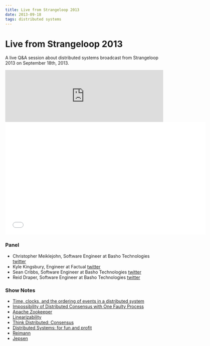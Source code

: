 ```yaml
---
title: Live from Strangeloop 2013
date: 2013-09-18
tags: distributed systems
---
```


# Live from Strangeloop 2013

A live Q&A session about distributed systems broadcast from Strangeloop
2013 on September 18th, 2013.

<iframe width="100%" height="166" scrolling="no" frameborder="no" src="https://w.soundcloud.com/player/?url=http%3A%2F%2Fapi.soundcloud.com%2Ftracks%2F111243801"></iframe>

<iframe class="youtube-player" width="640" height="360" src="//www.youtube.com/embed/2lKBsPNqz0E" frameborder="0" allowfullscreen="allowfullscreen"></iframe>

### Panel

* Christopher Meiklejohn, Software Engineer at Basho Technologies
  [twitter](http://twitter.com/cmeik)
* Kyle Kingsbury, Engineer at Factual
  [twitter](http://twitter.com/aphyr)
* Sean Cribbs, Software Engineer at Basho Technologies
  [twitter](http://twitter.com/seancribbs)
* Reid Draper, Software Engineer at Basho Technologies
  [twitter](http://twitter.com/reiddraper)

### Show Notes

* [Time, clocks, and the ordering of events in a distributed system](http://dl.acm.org/citation.cfm?id=359563)
* [Impossibility of Distributed Consensus with One Faulty Process](http://cs-www.cs.yale.edu/homes/arvind/cs425/doc/fischer.pdf)
* [Apache Zookeeper](http://zookeeper.apache.org)
* [Linearizability](https://en.wikipedia.org/wiki/Linearizability)
* [Think Distributed: Consensus](http://thinkdistributed.io/blog/2013/07/12/consensus.html)
* [Distributed Systems: for fun and profit](https://github.com/mixu/distsysbook)
* [Reimann](https://github.com/aphyr/riemann)
* [Jepsen](https://github.com/aphyr/jepsen)
